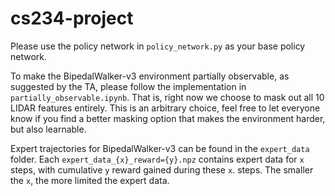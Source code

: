 # cs234-project

Please use the policy network in `policy_network.py` as your base policy network.

To make the BipedalWalker-v3 environment partially observable, as suggested by the TA, please follow the implementation in `partially_observable.ipynb`. That is, right now we choose to mask out all 10 LIDAR features entirely. This is an arbitrary choice, feel free to let everyone know if you find a better masking option that makes the environment harder, but also learnable.

Expert trajectories for BipedalWalker-v3 can be found in the `expert_data` folder. Each `expert_data_{x}_reward={y}.npz` contains expert data for `x` steps, with cumulative `y` reward gained during these `x`. steps. The smaller the `x`, the more limited the expert data.